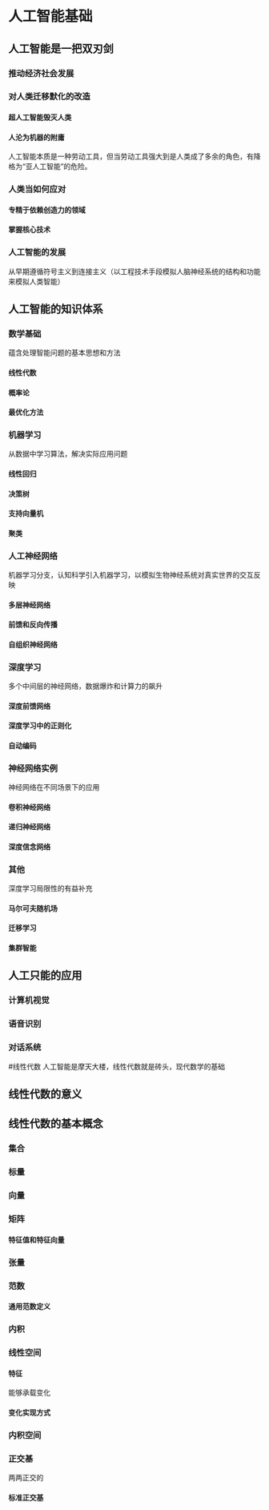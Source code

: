 # 人工智能基础

## 人工智能是一把双刃剑
### 推动经济社会发展
### 对人类迁移默化的改造
#### 超人工智能毁灭人类
#### 人沦为机器的附庸
人工智能本质是一种劳动工具，但当劳动工具强大到是人类成了多余的角色，有降格为“亚人工智能”的危险。

### 人类当如何应对
#### 专精于依赖创造力的领域
#### 掌握核心技术

### 人工智能的发展
从早期遵循符号主义到连接主义（以工程技术手段模拟人脑神经系统的结构和功能来模拟人类智能）

## 人工智能的知识体系
### 数学基础
蕴含处理智能问题的基本思想和方法
#### 线性代数
#### 概率论
#### 最优化方法
### 机器学习
从数据中学习算法，解决实际应用问题
#### 线性回归
#### 决策树
#### 支持向量机
#### 聚类
### 人工神经网络
机器学习分支，认知科学引入机器学习，以模拟生物神经系统对真实世界的交互反映
#### 多层神经网络
#### 前馈和反向传播
#### 自组织神经网络
### 深度学习
多个中间层的神经网络，数据爆炸和计算力的飙升
#### 深度前馈网络
#### 深度学习中的正则化
#### 自动编码
### 神经网络实例
神经网络在不同场景下的应用
#### 卷积神经网络
#### 递归神经网络
#### 深度信念网络
### 其他
深度学习局限性的有益补充
#### 马尔可夫随机场
#### 迁移学习
#### 集群智能

## 人工只能的应用
### 计算机视觉
### 语音识别
### 对话系统

#线性代数
人工智能是摩天大楼，线性代数就是砖头，现代数学的基础

## 线性代数的意义

## 线性代数的基本概念
### 集合
### 标量
### 向量
### 矩阵
#### 特征值和特征向量
### 张量
### 范数
#### 通用范数定义
### 内积
#### 
### 线性空间
#### 特征
能够承载变化
#### 变化实现方式
### 内积空间
### 正交基
两两正交的
#### 标准正交基
















